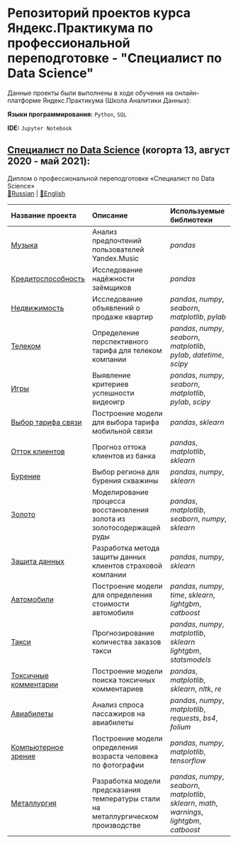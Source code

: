 # Репозиторий проектов курса Яндекс.Практикума по профессиональной переподготовке - "Специалист по Data Science"

Данные проекты были выполнены в ходе обучения на онлайн-платформе Яндекс.Практикума (Школа Аналитики Данных):

**Языки программирования:** `Python`, `SQL`

**IDE:** `Jupyter Notebook`

## [Специалист по Data Science](https://praktikum.yandex.ru/data-scientist) (когорта 13, август 2020 - май 2021):

Диплом о профессиональной переподготовке «Специалист по Data Science» \
[📜Russian](https://github.com/borisenko-ru/practicum_ds_data/blob/main/diploma/diploma.pdf) |
[📜English](https://github.com/borisenko-ru/practicum_ds_data/blob/main/diploma/diploma_en.pdf)

| Название проекта | Описание | Используемые библиотеки | 
| :---------------------- | :---------------------- | :---------------------- |
| [Музыка](01_Yandex_Music_project) | Анализ предпочтений пользователей Yandex.Music | *pandas* |
|	[Кредитоспособность](02_Customer_Credibility_project) | Исследование надёжности заёмщиков | *pandas* |
|	[Недвижимость](03_Yandex_Real_Estate_project) | Исследование объявлений о продаже квартир | *pandas*, *numpy*, *seaborn*, *matplotlib*, *pylab* |
|	[Телеком](04_Mobile_Phone_Tariffs_project) | Определение перспективного тарифа для телеком компании | *pandas*, *numpy*, *seaborn*, *matplotlib*, *pylab*, *datetime*, *scipy* |
|	[Игры](05_Games_project) | Выявление критериев успешности видеоигр | *pandas*, *numpy*, *seaborn*, *matplotlib*, *pylab*, *scipy* |
|	[Выбор тарифа связи](06_Mobile_Phone_Tariffs_ML_project) | Построение модели для выбора тарифа мобильной связи | *pandas*, *sklearn* |
|	[Отток клиентов](07_Churn_ML_project) | Прогноз оттока клиентов из банка | *pandas*, *matplotlib*, *sklearn* |
|	[Бурение](08_Oil_ML_project) | Выбор региона для бурения скважины | *pandas*, *numpy*, *sklearn* |
|	[Золото](09_Gold_Recovery_project) | Моделирование процесса восстановления золота из золотосодержащей руды | *pandas*, *matplotlib*, *seaborn*, *numpy*, *sklearn* |
|	[Защита данных](10_Customer_Data_Protection_LinReg_project) | Разработка метода защиты данных клиентов страховой компании | *pandas*, *numpy*, *sklearn* |
|	[Автомобили](11_Car_Price_Prediction_project) | Построение модели для определения стоимости автомобиля | *pandas*, *numpy*, *time*, *sklearn*, *lightgbm*, *catboost* |
|	[Такси](12_Taxi_Orders_Prediction_project) | Прогнозирование количества заказов такси | *pandas*, *numpy*, *matplotlib*, *sklearn* *lightgbm*, *statsmodels* |
|	[Токсичные комментарии](13_Toxic_Comments_project) | Построение модели поиска токсичных комментариев | *pandas*, *matplotlib*, *sklearn*, *nltk*, *re* |
|	[Авиабилеты](14_Airline_Analytics_SQL_project) | Анализ спроса пассажиров на авиабилеты | *pandas*, *numpy*, *matplotlib*, *requests*, *bs4*, *folium* |
|	[Компьютерное зрение](15_Face_Recognition_CV_project) | Построение модели определения возраста человека по фотографии | *pandas*, *numpy*, *matplotlib*, *tensorflow* |
|	[Металлургия](16_Metallurgy_final_project) | Разработка модели предсказания температуры стали на металлургическом производстве | *pandas*, *numpy*, *seaborn*, *matplotlib*, *sklearn*, *math*, *warnings*, *lightgbm*, *catboost* |
